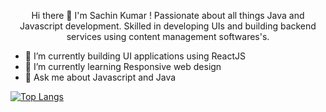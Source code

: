 <p align="center"> Hi there 👋 I'm Sachin Kumar ! Passionate about all things Java and Javascript development. 
Skilled in developing UIs and building backend services using content management softwares's. </p> 

- 🔭 I’m currently building UI applications using ReactJS
- 🌱 I’m currently learning Responsive web design
- &#128102; Ask me about Javascript and Java

[![Top Langs](https://github-readme-stats.vercel.app/api/top-langs/?username=sachinkumar579)](https://github.com/sachinkumar579/github-readme-stats)
